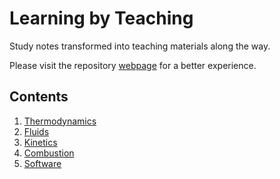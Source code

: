 # Learning by Teaching

Study notes transformed into teaching materials along the way.

Please visit the repository [webpage](https://wallytutor.github.io/learning-by-teaching/) for a better experience.

## Contents

1. [Thermodynamics](thermodynamics/README.md)
1. [Fluids](fluids/README.ms)
1. [Kinetics](kinetics/README.md)
1. [Combustion](combustion/README.md)
1. [Software](software/README.md)

